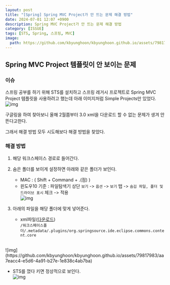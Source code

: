 ```yaml
---
layout: post
title: "[Spring] Spring MVC Project가 안 뜨는 문제 해결 방법"
date: 2024-07-01 12:07 +0900
description: Spring MVC Project가 안 뜨는 문제 해결 방법
category: [ISSUE]
tags: [STS, Spring, 스프링, MVC]
image:
  path: https://github.com/kbyunghoon/kbyunghoon.github.io/assets/79817983/78a87a08-7e9a-4c4b-aa16-02bb1486d5f5
---
```

## Spring MVC Project 템플릿이 안 보이는 문제
### 이슈
스프링 공부를 하기 위해 STS를 설치하고 스프링 레거시 프로젝트로 Spring MVC Project 템플릿을 사용하려고 했는데 아래 이미지처럼 Simple Projects만 있었다.
<br/>
![img](https://github.com/kbyunghoon/kbyunghoon.github.io/assets/79817983/ce11f9af-e70f-48ea-a06e-0e739fa28884)

구글링을 하여 찾아보니 올해 2월쯤부터 3.0 xml을 다운로드 할 수 없는 문제가 생겨 안 뜬다고한다.

그래서 해결 방법 모두 시도해보다 해결 방법을 찾았다.

### 해결 방법
1. 해당 워크스페이스 경로로 들어간다.
2. 숨은 폴더를 보이게 설정하면 아래와 같은 폴더가 보인다.
	- MAC : ( Shift + Command + .(점) )
	- 윈도우10 기준 : 파일탐색기 상단 `보기` -> `옵션` -> `보기` 탭 -> `숨김 파일, 폴더 및 드라이브 표시` 체크 -> 적용
  <br/> ![img](https://github.com/kbyunghoon/kbyunghoon.github.io/assets/79817983/ea817d1b-293d-4af7-bf9a-27b87dc1b0b4)

3. 아래의 파일을 해당 폴더에 맞게 넣어준다.
	- xml파일(<a id="download-link" href="/assets/file/https-content.xml" download>다운로드</a>)<br/> `/워크스페이스폴더/.metadata/.plugins/org.springsource.ide.eclipse.commons.content.core`

<br/>
![img](https://github.com/kbyunghoon/kbyunghoon.github.io/assets/79817983/aa7eacc4-e5d6-4a91-b27e-1e838c4ab7ba)

- STS를 껐다 키면 정상적으로 보인다.<br/>
![img](https://github.com/kbyunghoon/kbyunghoon.github.io/assets/79817983/78a87a08-7e9a-4c4b-aa16-02bb1486d5f5)